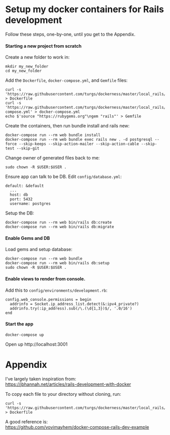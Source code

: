 # Setup my docker containers for Rails development

Follow these steps, one-by-one, until you get to the Appendix.

#### Starting a new project from scratch

Create a new folder to work in:

```
mkdir my_new_folder
cd my_new_folder
```

Add the `Dockerfile`, `docker-compose.yml`, and `Gemfile` files:

```
curl -s 'https://raw.githubusercontent.com/turgs/dockerness/master/local_rails/Dockerfile' > Dockerfile
curl -s 'https://raw.githubusercontent.com/turgs/dockerness/master/local_rails/docker-compose.yml' > docker-compose.yml
echo $'source "https://rubygems.org"\ngem "rails"' > Gemfile
```

Create the containers, then run bundle install and rails new:

```
docker-compose run --rm web bundle install
docker-compose run --rm web bundle exec rails new . -d postgresql --force --skip-keeps --skip-action-mailer --skip-action-cable --skip-test --skip-git
```

Change owner of generated files back to me:

```
sudo chown -R $USER:$USER .
```

Ensure app can talk to be DB. Edit `config/database.yml`:

```
default: &default
  ...
  host: db
  port: 5432
  username: postgres
```

Setup the DB:

```
docker-compose run --rm web bin/rails db:create
docker-compose run --rm web bin/rails db:migrate
```

#### Enable Gems and DB

Load gems and setup database:

```
docker-compose run --rm web bundle
docker-compose run --rm web bin/rails db:setup
sudo chown -R $USER:$USER .
```

#### Enable views to render from console.

Add this to `config/environments/development.rb`:

```
config.web_console.permissions = begin
  addrinfo = Socket.ip_address_list.detect(&:ipv4_private?)
  addrinfo.try(:ip_address).sub(/\.(\d{1,3})$/, '.0/16')
end
```

#### Start the app

```
docker-compose up
```

Open up http://localhost:3001



# Appendix

I've largely taken inspiration from:  
https://jbhannah.net/articles/rails-development-with-docker

To copy each file to your directory without cloning, run:

```
curl -s 'https://raw.githubusercontent.com/turgs/dockerness/master/local_rails/Dockerfile' > Dockerfile
```

A good reference is:  
https://github.com/vovimayhem/docker-compose-rails-dev-example
